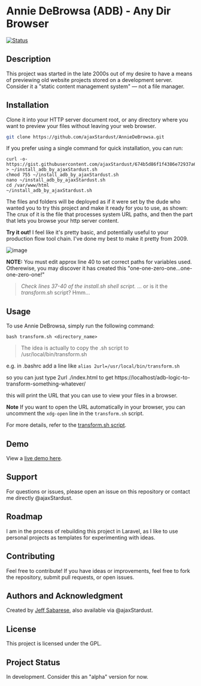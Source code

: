 # Annie DeBrowsa (ADB) - Any Dir Browser

[![Status](https://github-readme-stats.vercel.app/api/pin/?username=ajaxStardust&repo=AnnieDeBrowsa&show_owner=true)](https://github-readme-stats.vercel.app)

## Description
This project was started in the late 2000s out of my desire to have a means of previewing old website projects stored on a development server. Consider it a "static content management system" — not a file manager.

## Installation
Clone it into your HTTP server document root, or any directory where you want to preview your files without leaving your web browser.

```bash
git clone https://github.com/ajaxStardust/AnnieDeBrowsa.git
```

If you prefer using a single command for quick installation, you can run: 

```
curl -o- https://gist.githubusercontent.com/ajaxStardust/674b5d86f1f4386e72937a607e263608/raw/install.sh > ~/install_adb_by_ajaxStardust.sh
chmod 755 ~/install_adb_by_ajaxStardust.sh
nano ~/install_adb_by_ajaxStardust.sh
cd /var/www/html
~/install_adb_by_ajaxStardust.sh
```
The files and folders will be deployed as if it were set by the dude who wanted you to try this project and make it ready for you to use, as shown:
The crux of it is the file that processes system URL paths, and then the part that lets you browse your http server content. 

**Try it out!** 
I feel like it's pretty basic, and potentially useful to your production flow tool chain. I've done my best to make it pretty from 2009. 

![image](https://github.com/user-attachments/assets/91be341f-5dc0-4289-8bc0-aa1c82030300)

**NOTE:** You must edit approx line 40 to set correct paths for variables used. Otherewise, you may discover it has created this "one-one-zero-one...one-one-zero-one!"

> _Check lines 37-40 of the install.sh shell script._
... or is it the _transform.sh_ script? Hmm... 

## Usage

To use Annie DeBrowsa, simply run the following command:
```
bash transform.sh <directory_name>
```

> The idea is actually to copy the .sh script to /usr/local/bin/transform.sh

e.g. in .bashrc  add a line like 
```alias 2url=/usr/local/bin/transform.sh ```

so you can just type 
2url ./index.html 
to get 
https://localhost/adb-logic-to-transform-something-whatever/


this will print the URL that you can use to view your files in a browser.

**Note** If you want to open the URL automatically in your browser, you can uncomment the `xdg-open` line in the `transform.sh` script.

For more details, refer to the [transform.sh script](https://raw.githubusercontent.com/ajaxStardust/AnnieDeBrowsa/refs/heads/master/i_am_become_url.sh).

## Demo

View a [live demo here](https://whatsonyourbrain.com/adb).

## Support

For questions or issues, please open an issue on this repository or contact me directly @ajaxStardust.

## Roadmap

I am in the process of rebuilding this project in Laravel, as I like to use personal projects as templates for experimenting with ideas.

## Contributing

Feel free to contribute! If you have ideas or improvements, feel free to fork the repository, submit pull requests, or open issues.

## Authors and Acknowledgment

Created by [Jeff Sabarese](https://neutility.life/agency-skills), also available via @ajaxStardust.

## License

This project is licensed under the GPL.

## Project Status

In development. Consider this an "alpha" version for now.
